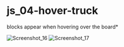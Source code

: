 # js_04-hover-truck

blocks appear when hovering over the board* 

![Screenshot_16](https://user-images.githubusercontent.com/110294781/185217646-316d94c2-773c-49b3-b26d-d5476d110377.png)
![Screenshot_17](https://user-images.githubusercontent.com/110294781/185217653-26bccdcd-f890-4dfa-98f6-b3193ff8724b.png)
